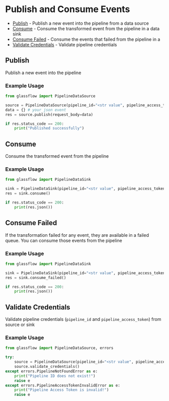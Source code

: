 # Publish and Consume Events


* [Publish](#publish) - Publish a new event into the pipeline from a data source
* [Consume](#consume) - Consume the transformed event from the pipeline in a data sink
* [Consume Failed](#consume-failed) - Consume the events that failed from the pipeline in a 
* [Validate Credentials](#validate-credentials) - Validate pipeline credentials


## Publish

Publish a new event into the pipeline

### Example Usage

```python
from glassflow import PipelineDataSource

source = PipelineDataSource(pipeline_id="<str value", pipeline_access_token="<str token>")
data = {} # your json event
res = source.publish(request_body=data)

if res.status_code == 200:
    print("Published successfully")
```


## Consume

Consume the transformed event from the pipeline

### Example Usage

```python
from glassflow import PipelineDataSink

sink = PipelineDataSink(pipeline_id="<str value", pipeline_access_token="<str value>")
res = sink.consume()

if res.status_code == 200:
    print(res.json())
```


## Consume Failed

If the transformation failed for any event, they are available in a failed queue. You can consume those events from the pipeline

### Example Usage

```python
from glassflow import PipelineDataSink

sink = PipelineDataSink(pipeline_id="<str value", pipeline_access_token="<str value>")
res = sink.consume_failed()

if res.status_code == 200:
    print(res.json())
```


## Validate Credentials

Validate pipeline credentials (`pipeline_id` and `pipeline_access_token`) from source or sink

### Example Usage

```python
from glassflow import PipelineDataSource, errors

try:
    source = PipelineDataSource(pipeline_id="<str value", pipeline_access_token="<str value>")
    source.validate_credentials()
except errors.PipelineNotFoundError as e:
    print("Pipeline ID does not exist!")
    raise e
except errors.PipelineAccessTokenInvalidError as e:
    print("Pipeline Access Token is invalid!")
    raise e
```
